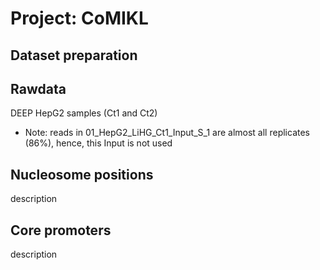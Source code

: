 # Project: CoMIKL

## Dataset preparation

## Rawdata
DEEP HepG2 samples (Ct1 and Ct2)

- Note: reads in 01_HepG2_LiHG_Ct1_Input_S_1 are almost all replicates (86%), hence, this Input is not used
 
## Nucleosome positions
description

## Core promoters
description
